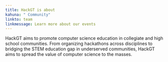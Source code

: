 ```yaml
---
title: HackGT is about
kahuna: " Community"
linkto: team
linkmessage: Learn more about our events
---
```


HackGT aims to promote computer science education in collegiate and high school communities. 
From organizing hackathons across disciplines to bridging the STEM education gap in underserved communities, HackGT aims to spread the value of computer science to the masses. 